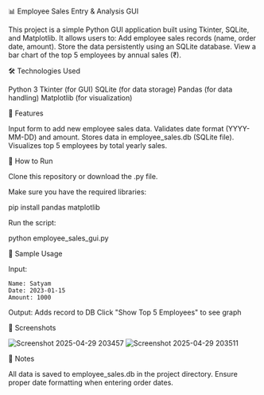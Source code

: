 📊 Employee Sales Entry & Analysis GUI


This project is a simple Python GUI application built using Tkinter, SQLite, and Matplotlib. It allows users to:
  Add employee sales records (name, order date, amount).
  Store the data persistently using an SQLite database.
  View a bar chart of the top 5 employees by annual sales (₹).

🛠 Technologies Used

Python 3
Tkinter (for GUI)
SQLite (for data storage)
Pandas (for data handling)
Matplotlib (for visualization)

📁 Features


Input form to add new employee sales data.
Validates date format (YYYY-MM-DD) and amount.
Stores data in employee_sales.db (SQLite file).
Visualizes top 5 employees by total yearly sales.

🚀 How to Run


Clone this repository or download the .py file.

Make sure you have the required libraries:

  pip install pandas matplotlib


Run the script:

  python employee_sales_gui.py


🧾 Sample Usage


  Input:
  
    Name: Satyam
    Date: 2023-01-15
    Amount: 1000

Output:
Adds record to DB
Click "Show Top 5 Employees" to see graph


📸 Screenshots


![Screenshot 2025-04-29 203457](https://github.com/user-attachments/assets/051f1f96-f65d-4405-aff4-5305a3cfff50)
![Screenshot 2025-04-29 203511](https://github.com/user-attachments/assets/7ab36585-453e-44bd-a86b-d37b6e80be0e)



📌 Notes


All data is saved to employee_sales.db in the project directory.
Ensure proper date formatting when entering order dates.
